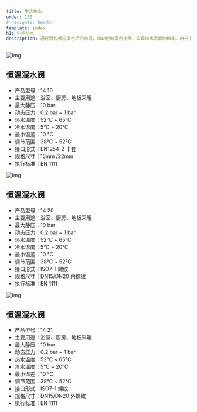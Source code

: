 ```yaml
---
title: 生活热水
order: 150
# navigate: header
template: index
h1: 生活热水
description: 通过温包感应混合后的水温，自动控制混合比例，实现出水温度的恒定。用于卫生间、厨房、地暖等需要恒温输出的水系统。提高舒适性、保证安全、节能。
---
```


<!--pico-element card-3-->

![img](%base_url%/images/1410.png)

## 恒温混水阀

- 产品型号：14 10
- 主要用途：浴室、厨房、地板采暖
- 最大静压：10 bar
- 动态压力：0.2 bar ~ 1 bar
- 热水温度：52℃ ~ 65℃
- 冷水温度：5℃ ~ 20℃
- 最小温差：10 ℃
- 调节范围：38℃ ~ 52℃
- 接口形式：EN1254-2 卡套
- 规格尺寸：15mm /22mm
- 执行标准：EN 1111

<!--pico-element-end-->

<!--pico-element card-3-->

![img](%base_url%/images/1420.png)

## 恒温混水阀

- 产品型号：14 20
- 主要用途：浴室、厨房、地板采暖
- 最大静压：10 bar
- 动态压力：0.2 bar ~ 1 bar
- 热水温度：52℃ ~ 65℃
- 冷水温度：5℃ ~ 20℃
- 最小温差：10 ℃
- 调节范围：38℃ ~ 52℃
- 接口形式：ISO7-1 螺纹
- 规格尺寸：DN15/DN20 内螺纹
- 执行标准：EN 1111

<!--pico-element-end-->

<!--pico-element card-3-->

![img](%base_url%/images/1421.png)

## 恒温混水阀

- 产品型号：14 21
- 主要用途：浴室、厨房、地板采暖
- 最大静压：10 bar
- 动态压力：0.2 bar ~ 1 bar
- 热水温度：52℃ ~ 65℃
- 冷水温度：5℃ ~ 20℃
- 最小温差：10 ℃
- 调节范围：38℃ ~ 52℃
- 接口形式：ISO7-1 螺纹
- 规格尺寸：DN15/DN20 外螺纹
- 执行标准：EN 1111

<!--pico-element-end-->
